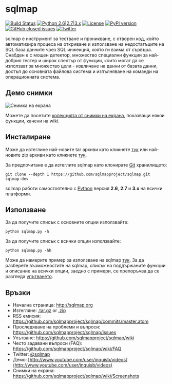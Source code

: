 # sqlmap

[![Build Status](https://api.travis-ci.org/sqlmapproject/sqlmap.svg?branch=master)](https://travis-ci.org/sqlmapproject/sqlmap) [![Python 2.6|2.7|3.x](https://img.shields.io/badge/python-2.6|2.7|3.x-yellow.svg)](https://www.python.org/) [![License](https://img.shields.io/badge/license-GPLv2-red.svg)](https://raw.githubusercontent.com/sqlmapproject/sqlmap/master/LICENSE) [![PyPI version](https://badge.fury.io/py/sqlmap.svg)](https://badge.fury.io/py/sqlmap) [![GitHub closed issues](https://img.shields.io/github/issues-closed-raw/sqlmapproject/sqlmap.svg?colorB=ff69b4)](https://github.com/sqlmapproject/sqlmap/issues?q=is%3Aissue+is%3Aclosed) [![Twitter](https://img.shields.io/badge/twitter-@sqlmap-blue.svg)](https://twitter.com/sqlmap)

sqlmap e инструмент за тестване и проникване, с отворен код, който автоматизира процеса на откриване и използване на недостатъците на SQL база данните чрез SQL инжекция, която ги взима от сървъра. Снабден е с мощен детектор, множество специални функции за най-добрия тестер и широк спектър от функции, които могат да се използват за множество цели - извличане на данни от базата данни, достъп до основната файлова система и изпълняване на команди на операционната система.

Демо снимки
----

![Снимка на екрана](https://raw.github.com/wiki/sqlmapproject/sqlmap/images/sqlmap_screenshot.png)

Можете да посетите [колекцията от снимки на екрана](https://github.com/sqlmapproject/sqlmap/wiki/Screenshots), показващи някои  функции, качени на wiki.

Инсталиране
----

Може да изтеглине най-новите tar архиви като кликнете [тук](https://github.com/sqlmapproject/sqlmap/tarball/master) или най-новите zip архиви като кликнете [тук](https://github.com/sqlmapproject/sqlmap/zipball/master).

За предпочитане е да изтеглите sqlmap като клонирате [Git](https://github.com/sqlmapproject/sqlmap) хранилището:

    git clone --depth 1 https://github.com/sqlmapproject/sqlmap.git sqlmap-dev

sqlmap работи самостоятелно с [Python](http://www.python.org/download/) версия **2.6**, **2.7** и **3.x** на всички платформи.

Използване
----

За да получите списък с основните опции използвайте:

    python sqlmap.py -h

За да получите списък с всички опции използвайте:

    python sqlmap.py -hh

Може да намерите пример за използване на sqlmap [тук](https://asciinema.org/a/46601).
За да разберете възможностите на sqlmap, списък на поддържаните функции и описание на всички опции, заедно с примери, се препоръчва да се разгледа [упътването](https://github.com/sqlmapproject/sqlmap/wiki/Usage).

Връзки
----

* Начална страница: http://sqlmap.org
* Изтегляне: [.tar.gz](https://github.com/sqlmapproject/sqlmap/tarball/master) or [.zip](https://github.com/sqlmapproject/sqlmap/zipball/master)
* RSS емисия: https://github.com/sqlmapproject/sqlmap/commits/master.atom
* Проследяване на проблеми и въпроси: https://github.com/sqlmapproject/sqlmap/issues
* Упътване: https://github.com/sqlmapproject/sqlmap/wiki
* Често задавани въпроси (FAQ): https://github.com/sqlmapproject/sqlmap/wiki/FAQ
* Twitter: [@sqlmap](https://twitter.com/sqlmap)
* Демо: [http://www.youtube.com/user/inquisb/videos](http://www.youtube.com/user/inquisb/videos)
* Снимки на екрана: https://github.com/sqlmapproject/sqlmap/wiki/Screenshots
